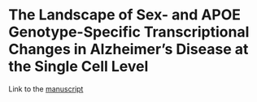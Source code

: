 # The Landscape of Sex- and APOE Genotype-Specific Transcriptional Changes in Alzheimer’s Disease at the Single Cell Level

Link to the [manuscript](https://github.com/mw201608/Sex_Apoe_Difference_in_AD/blob/main/Sex-APOE_snRNAseq_MainText.pdf)
